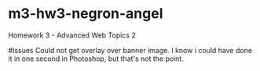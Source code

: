 # m3-hw3-negron-angel
Homework 3 - Advanced Web Topics 2

#Issues
Could not get overlay over banner image.
I know i could have done it in one second in Photoshop, but that's not the point.

